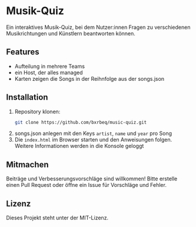 # Musik-Quiz

Ein interaktives Musik-Quiz, bei dem Nutzer:innen Fragen zu verschiedenen Musikrichtungen und Künstlern beantworten können.

## Features

- Aufteilung in mehrere Teams
- ein Host, der alles managed
- Karten zeigen die Songs in der Reihnfolge aus der songs.json

## Installation

1. Repository klonen:
    ```bash
    git clone https://github.com/bxrbeq/music-quiz.git
    ```
2. songs.json anlegen mit den Keys `artist`, `name` und `year` pro Song
3. Die `index.html` im Browser starten und den Anweisungen folgen. Weitere Informationen werden in die Konsole geloggt

## Mitmachen

Beiträge und Verbesserungsvorschläge sind willkommen! Bitte erstelle einen Pull Request oder öffne ein Issue für Vorschläge und Fehler.

## Lizenz

Dieses Projekt steht unter der MIT-Lizenz.